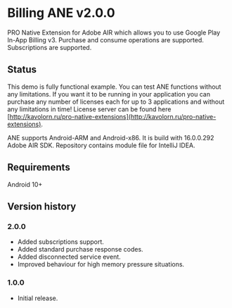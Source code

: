 # Billing ANE v2.0.0

PRO Native Extension for Adobe AIR which allows you to use Google Play In-App 
Billing v3. Purchase and consume operations are supported. Subscriptions are
supported.

## Status

This demo is fully functional example. You can test ANE functions without any 
limitations. If you want it to be running in your application you can purchase 
any number of licenses each for up to 3 applications and without any limitations
in time! License server can be found here [http://kavolorn.ru/pro-native-extensions](http://kavolorn.ru/pro-native-extensions).

ANE supports Android-ARM and Android-x86. It is build with 16.0.0.292 Adobe AIR 
SDK. Repository contains module file for IntelliJ IDEA.

## Requirements

Android 10+

## Version history

### 2.0.0

- Added subscriptions support.
- Added standard purchase response codes.
- Added disconnected service event.
- Improved behaviour for high memory pressure situations.

### 1.0.0

- Initial release.